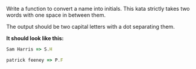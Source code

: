 Write a function to convert a name into initials. This kata strictly takes two words with one space in between them.

The output should be two capital letters with a dot separating them.

**It should look like this:**

```javascript
Sam Harris => S.H

patrick feeney => P.F
```